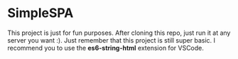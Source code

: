 # SimpleSPA
This project is just for fun purposes. After cloning this repo, just run it at any server you want :). Just remember that this project is still super basic.
I recommend you to use the __es6-string-html__ extension for VSCode.
